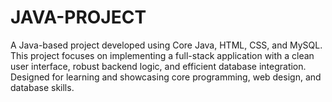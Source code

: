# JAVA-PROJECT
A Java-based project developed using Core Java, HTML, CSS, and MySQL. This project focuses on implementing a full-stack application with a clean user interface, robust backend logic, and efficient database integration. Designed for learning and showcasing core programming, web design, and database skills.
